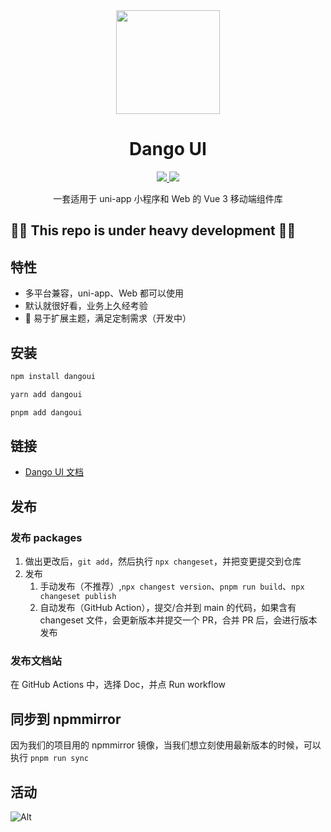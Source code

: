<div align="center"><a name="readme-top"></a>

<img height="166" src="https://cdn.qiandaoapp.com/interior/images/928db35e88a094cd3bd77f03d5c01867.svg">

<h1>Dango UI</h1>

<a href="https://www.npmjs.org/package/dangoui">
  <img src="https://img.shields.io/npm/v/dangoui.svg" />
</a>
<a href="https://github.com/EchoTechFE/dangoui">
  <img src="https://img.shields.io/github/license/EchoTechFE/dangoui" />
</a>
<br>

一套适用于 uni-app 小程序和 Web 的 Vue 3 移动端组件库

</div>

## 🚧🚧 This repo is under heavy development 🚧🚧

## 特性

- 多平台兼容，uni-app、Web 都可以使用
- 默认就很好看，业务上久经考验
- 🚧 易于扩展主题，满足定制需求（开发中）

## 安装

```bash
npm install dangoui

yarn add dangoui

pnpm add dangoui
```

## 链接

- [Dango UI 文档](https://dumpling.echo.tech/)

## 发布

### 发布 packages

1. 做出更改后，`git add`，然后执行 `npx changeset`，并把变更提交到仓库
2. 发布
   1. 手动发布（不推荐）,`npx changest version`、`pnpm run build`、`npx changeset publish`
   2. 自动发布（GitHub Action），提交/合并到 main 的代码，如果含有 changeset 文件，会更新版本并提交一个 PR，合并 PR 后，会进行版本发布

### 发布文档站

在 GitHub Actions 中，选择 Doc，并点 Run workflow

## 同步到 npmmirror

因为我们的项目用的 npmmirror 镜像，当我们想立刻使用最新版本的时候，可以执行 `pnpm run sync`

## 活动

![Alt](https://repobeats.axiom.co/api/embed/aaf46fe1722cdeeffdf18619e14c1fa43ac66863.svg "Repobeats analytics image")
